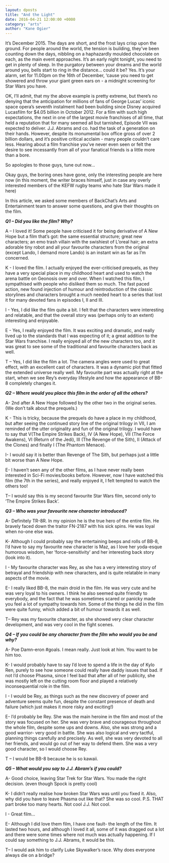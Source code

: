 ```yaml
---
layout: dposts
title: "And the Light"
date: 2016-04-21 12:00:00 +0000
category: "arts"
author: "Kane Ogier"
---
```

It’s December 2015. The days are short, and the frost lays crisp upon the ground. For people around the world, the tension is building, they’ve been counting down the days, nibbling on a haphazardly moulded chocolate on each, as the main event approaches. It’s an early night tonight, you need to get in plenty of sleep. In the purgatory between your dreams and the world around you, bells start to ring in the distance... could it be? Yes. It’s your alarm, set for 11.00pm on the 16th of December, ‘cause you need to get showered and throw your giant green ears on - a midnight screening for  Star Wars you have. 

OK, I’ll admit, that my the above example is pretty extreme, but there’s no denying that the anticipation for millions of fans of George Lucas’ iconic space opera’s seventh instalment had been building since Disney acquired Lucasfilm for $4.05 billion in October 2012. For a film with such high expectations, the next in one of the largest movie franchises of all time, that held a reputation that for many seemed all but tarnished, Episode VII was expected to deliver. J.J. Abrams and co. had the task of a generation on their hands. However, despite its monumental box office gross of over 2 billion dollars, and it’s positive critical acclaim - many people couldn’t care less. Hearing about a film franchise you’ve never even seen or felt the desire to see incessantly from all of your fanatical friends is a little more than a bore. 

So apologies to those guys, tune out now... 

Okay guys, the boring ones have gone, only the interesting people are here now (in this moment, the writer braces himself, just in case any overly  interested members of the KEFW rugby teams who hate Star Wars made it here)  

In this article, we asked some members of BackChat’s Arts and Entertainment team to answer some questions, and give their thoughts on the film. 

***Q1 – Did you like the film? Why?*** 

A – I loved it! Some people have criticised it for being derivative of A New Hope but a film that’s got: the same essential structure; great new characters; an emo trash villain with the swishiest of L’oreal hair; an extra adorable tiny robot and all your favourite characters from the original (except Lando, I demand more Lando) is an instant win as far as I’m concerned. 

K - I loved the film. I actually enjoyed the ever-criticised prequels, as they have a very special place in my childhood heart and used to watch the arena battle on Geonosis over and over. When I watched this film, I sympathised with people who disliked them so much. The fast paced action, new found injection of humour and reintroduction of the classic storylines and characters brought a much needed heart to a series that lost it for many devoted fans in episodes I, II and III. 

I - Yes, I did like the film quite a bit. I felt that the characters were interesting and relatable, and that the overall story was (perhaps only to an extent) interesting and enjoyable. 

E - Yes, I really enjoyed the film. It was exciting and dramatic, and really lived up to the standards that I was expecting of it; a great addition to the Star Wars franchise. I really enjoyed all of the new characters too, and it was great to see some of the traditional and favourite characters back as well. 

T – Yes, I did like the film a lot. The camera angles were used to great effect, with an excellent cast of characters. It was a dynamic plot that fitted the extended universe really well. My favourite part was actually right at the start, when we see Rey’s everyday lifestyle and how the appearance of BB-8 completely changes it. 

***Q2 – Where would you place this film in the order of all the others?***

A- 2nd after A New Hope followed by the other two in the original series. (We don’t talk about the prequels.) 

K - This is tricky, because the prequels do have a place in my childhood, but after seeing the continued story line of the original trilogy in VII, I am reminded of the utter originality and fun of the original trilogy. I would have to say that V(The Empire Strikes Back), IV (A New Hope), VII (The Force Awakens), VI (Return of the Jedi), III (The Revenge of the Sith), II (Attack of the Clones) and finally I (The Phantom Menace). 

I- I would say it is better than Revenge of The Sith, but perhaps just a little bit worse than A New Hope. 

E- I haven’t seen any of the other films, as I have never really been interested in Sci-Fi movies/books before. However, now I have watched this film (the 7th in the series), and really enjoyed it, I felt tempted to watch the others too! 

T– I would say this is my second favourite Star Wars film, second only to ‘The Empire Strikes Back’. 

***Q3 – Who was your favourite new character introduced?***

A- Definitely TR-8R. In my opinion he is the true hero of the entire film. He bravely faced down the traitor FN-2187 with his sick spins. He was loyal when no-one else was. 

K- Although I could probably say the entertaining beeps and rolls of BB-8, I’d have to say my favourite new character is Maz, as I love her yoda-esque humorous wisdom, her ‘force-sensitivity’ and her interesting back story (look into it). 

I - My favourite character was Rey, as she has a very interesting story of betrayal and friendship with new characters, and is quite relatable in many aspects of the movie. 

E- I really liked BB-8, the main droid in the film. He was very cute and he was very loyal to his owners. I think he also seemed quite friendly to everybody, and the fact that he was sometimes scared or panicky made you feel a lot of sympathy towards him. Some of the things he did in the film were quite funny, which added a bit of humour towards it as well. 

T– Rey was my favourite character, as she showed very clear character development, and was very cool in the fight scenes.

***Q4 – If you could be any character from the film who would you be and why?***

A- Poe Damn-eron #goals. I mean really. Just look at him. You want to be him too. 

K- I would probably have to say I’d love to spend a life in the day of Kylo Ren, purely to see how someone could really have daddy issues that bad. If not I’d choose Phasma, since I feel bad that after all of her publicity, she was mostly left on the cutting room floor and played a relatively inconsequential role in the film. 

I - I would be Rey, as things such as the new discovery of power and adventure seems quite fun, despite the  constant presence of death and failure (which just makes it more risky and exciting!) 

E- I’d probably be Rey. She was the main heroine in the film and most of the story was focused on her. She was very brave and courageous throughout the whole film, despite some ups and downs. Also, she was strong and a good warrior- very good in battle. She was also logical and very tactful, planning things carefully and precisely. As well, she was very devoted to all her friends, and would go out of her way to defend them. She was a very good character, so I would choose Rey. 

T – I would be BB-8 because he is so kawaii. 

***Q5 – What would you say to J.J. Abram’s if you could?***

A- Good choice, leaving Star Trek for Star Wars. You made the right decision. (even though Spock is pretty cool) 

K- I didn’t really realise how broken Star Wars was until you fixed it. Also, why did you have to leave Phasma out like that? She was so cool. P.S. THAT part broke too many hearts. Not cool J.J. Not cool. 

I - Great film… 

E- Although I did love them film, I have one fault- the length of the film. It lasted two hours, and although I loved it all, some of it was dragged out a lot and there were some times where not much was actually happening. If I could say something to J.J. Abrams, it would be this. 

T– I would ask him to clarify Luke Skywalker’s race. Why does everyone always die on a bridge?
